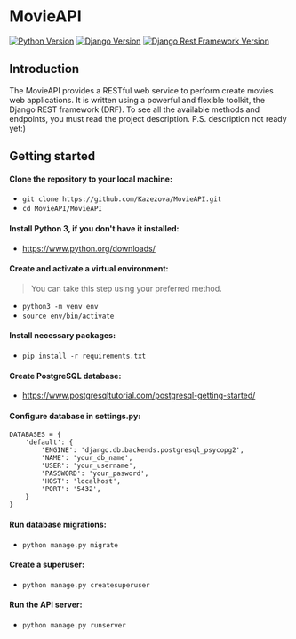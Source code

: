 # MovieAPI
[![Python Version](https://img.shields.io/badge/python-3.8.1-brightgreen.svg)](https://python.org)
[![Django Version](https://img.shields.io/badge/django-3.2-brightgreen.svg)](https://djangoproject.com)
[![Django Rest Framework Version](https://img.shields.io/badge/djangorestframework-3.12.4-brightgreen.svg)](https://www.django-rest-framework.org/)
## Introduction
The MovieAPI provides a RESTful web service to perform create movies web applications. It is written using a powerful and flexible toolkit, the Django REST framework (DRF). To see all the available methods and endpoints, you must read the project description. P.S. description not ready yet:)
## Getting started
#### Clone the repository to your local machine:
* `git clone https://github.com/Kazezova/MovieAPI.git`
* `cd MovieAPI/MovieAPI`
#### Install Python 3, if you don't have it installed:
* https://www.python.org/downloads/
#### Create and activate a virtual environment:
> You can take this step using your preferred method.
* `python3 -m venv env`
* `source env/bin/activate`
#### Install necessary packages:
* `pip install -r requirements.txt`
#### Create PostgreSQL database:
* https://www.postgresqltutorial.com/postgresql-getting-started/
#### Configure database in settings.py:
```
DATABASES = {
    'default': {
        'ENGINE': 'django.db.backends.postgresql_psycopg2',
        'NAME': 'your_db_name',
        'USER': 'your_username',
        'PASSWORD': 'your_pasword',
        'HOST': 'localhost',
        'PORT': '5432',
    }
}
```
#### Run database migrations:
* `python manage.py migrate`
#### Create a superuser:
* `python manage.py createsuperuser`
#### Run the API server:
* `python manage.py runserver`
